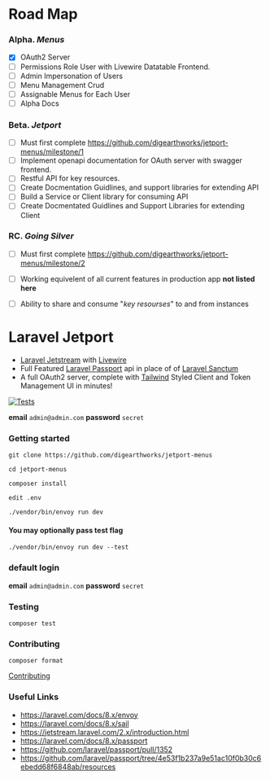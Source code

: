 # Road Map

### Alpha. *Menus*

- [x] OAuth2 Server
- [ ] Permissions Role User with Livewire Datatable Frontend.
- [ ] Admin Impersonation of Users
- [ ] Menu Management Crud
- [ ] Assignable Menus for Each User
- [ ] Alpha Docs

### Beta. *Jetport*
- [ ] Must first complete https://github.com/digearthworks/jetport-menus/milestone/1
- [ ] Implement openapi documentation for OAuth server with swagger frontend.
- [ ] Restful API for key resources.
- [ ] Create Docmentation Guidlines, and support libraries for extending API
- [ ] Build a Service or Client library for consuming API
- [ ] Create Docmentated Guidlines and Support Libraries for extending Client

### RC. *Going Silver*
- [ ] Must first complete https://github.com/digearthworks/jetport-menus/milestone/2
- [ ] Working equivelent of all current features in production app **not listed here**
- [ ] Ability to share and consume "*key resourses*" to and from instances  





# Laravel Jetport

 - [Laravel Jetstream](https://jetstream.laravel.com/2.x/introduction.html) with [Livewire](https://github.com/livewire/livewire)
 - Full Featured [Laravel Passport](https://github.com/laravel/passport) api in place of of [Laravel Sanctum](https://github.com/laravel/sanctum)
 - A full OAuth2 server, complete with [Tailwind](https://tailwindcss.com/) Styled Client and Token Management UI in minutes!

[![Tests](https://github.com/digearthworks/jetport-menus/workflows/Tests/badge.svg?branch=main)](https://github.com/digearthworks/jetport-menus/actions/workflows/main.yml)


**email** `admin@admin.com` **password** `secret`

### Getting started

```
git clone https://github.com/digearthworks/jetport-menus
```

```
cd jetport-menus
```
```
composer install
```

```
edit .env
```

```
./vendor/bin/envoy run dev
```

#### You may optionally pass test flag

```
./vendor/bin/envoy run dev --test
```

### default login

**email** `admin@admin.com`
**password** `secret`

### Testing

```
composer test
```

### Contributing

```
composer format
```
[Contributing](https://github.com/digearthworks/laravel-jetport/blob/main/.github/CONTRIBUTING.md)

### Useful Links
- https://laravel.com/docs/8.x/envoy
- https://laravel.com/docs/8.x/sail
- https://jetstream.laravel.com/2.x/introduction.html
- https://laravel.com/docs/8.x/passport
- https://github.com/laravel/passport/pull/1352
- https://github.com/laravel/passport/tree/4e53f1b237a9e51ac10f0b30c6ebedd68f6848ab/resources
